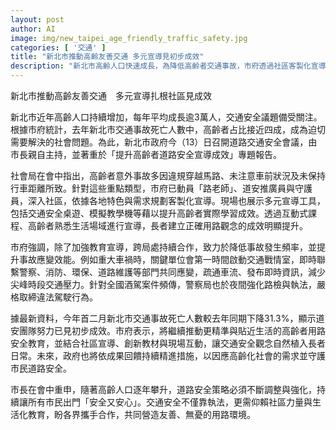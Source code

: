 ```yaml
---
layout: post
author: AI
image: img/new_taipei_age_friendly_traffic_safety.jpg
categories: [ '交通' ]
title: "新北市推動高齡友善交通 多元宣導見初步成效"
description: "新北市高齡人口快速成長，為降低高齡者交通事故，市府透過社區客製化宣導、創新教材與跨局處合作，有效提升長者道路安全，目前事故死亡人數明顯下降，未來將持續精進推動道路友善措施。"
---
```

新北市推動高齡友善交通　多元宣導扎根社區見成效

新北市近年高齡人口持續增加，每年平均成長逾3萬人，交通安全議題備受關注。根據市府統計，去年新北市交通事故死亡人數中，高齡者占比接近四成，成為迫切需要解決的社會問題。為此，新北市政府今（13）日召開道路交通安全會議，由市長親自主持，並著重於「提升高齡者道路安全宣導成效」專題報告。

社會局在會中指出，高齡者意外事故多因違規穿越馬路、未注意車前狀況及未保持行車距離所致。針對這些重點類型，市府已動員「路老師」、道安推廣員與守護員，深入社區，依據各地特色與需求規劃客製化宣導。現場也展示多元宣導工具，包括交通安全桌遊、模擬教學機等藉以提升高齡者實際學習成效。透過互動式課程、高齡者熟悉生活場域進行宣導，長者建立正確用路觀念的成效明顯提升。

市府強調，除了加強教育宣導，跨局處持續合作，致力於降低事故發生頻率，並提升事故應變效能。例如重大車禍時，關鍵單位會第一時間啟動交通戰情室，即時聯繫警察、消防、環保、道路維護等部門共同應變，疏通車流、發布即時資訊，減少尖峰時段交通壓力。針對全國酒駕案件頻傳，警察局也於夜間強化路檢與執法，嚴格取締違法駕駛行為。

據最新資料，今年首二月新北市交通事故死亡人數較去年同期下降31.3%，顯示道安團隊努力已見初步成效。市府表示，將繼續推動更精準與貼近生活的高齡者用路安全教育，並結合社區宣導、創新教材與現場互動，讓交通安全觀念自然植入長者日常。未來，政府也將依成果回饋持續精進措施，以因應高齡化社會的需求並守護市民道路安全。

市長在會中重申，隨著高齡人口逐年攀升，道路安全策略必須不斷調整與強化，持續讓所有市民出門「安全又安心」。交通安全不僅靠執法，更需仰賴社區力量與生活化教育，盼各界攜手合作，共同營造友善、無憂的用路環境。